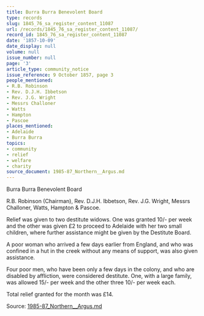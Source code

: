 ```yaml
---
title: Burra Burra Benevolent Board
type: records
slug: 1845_76_sa_register_content_11087
url: /records/1845_76_sa_register_content_11087/
record_id: 1845_76_sa_register_content_11087
date: '1857-10-09'
date_display: null
volume: null
issue_number: null
page: '3'
article_type: community_notice
issue_reference: 9 October 1857, page 3
people_mentioned:
- R.B. Robinson
- Rev. D.J.H. Ibbetson
- Rev. J.G. Wright
- Messrs Challoner
- Watts
- Hampton
- Pascoe
places_mentioned:
- Adelaide
- Burra Burra
topics:
- community
- relief
- welfare
- charity
source_document: 1985-87_Northern__Argus.md
---
```


Burra Burra Benevolent Board

R.B. Robinson (Chairman), Rev. D.J.H. Ibbetson, Rev. J.G. Wright, Messrs Challoner, Watts, Hampton & Pascoe.

Relief was given to two destitute widows.  One was granted 10/- per week and the other was given £2 to proceed to Adelaide with her two small children, where further assistance might be given by the Destitute Board.

A poor woman who arrived a few days earlier from England, and who was confined in a hut in the creek without any means of support, was also given assistance.

Four poor men, who have been only a few days in the colony, and who are disabled by affliction, were considered destitute.  One, with a large family, was allowed 15/- per week and the other three 10/- per week each.

Total relief granted for the month was £14.

Source: [1985-87_Northern__Argus.md](/downloads/markdown/1985-87_Northern__Argus.md)
